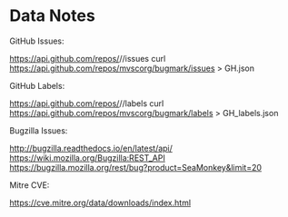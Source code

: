 # Data Notes

GitHub Issues:

https://api.github.com/repos/<username>/<repo>/issues
curl https://api.github.com/repos/mvscorg/bugmark/issues > GH.json

GitHub Labels:

https://api.github.com/repos/<username>/<repo>/labels
curl https://api.github.com/repos/mvscorg/bugmark/labels > GH_labels.json

Bugzilla Issues:

http://bugzilla.readthedocs.io/en/latest/api/
https://wiki.mozilla.org/Bugzilla:REST_API
https://bugzilla.mozilla.org/rest/bug?product=SeaMonkey&limit=20

Mitre CVE:

https://cve.mitre.org/data/downloads/index.html


